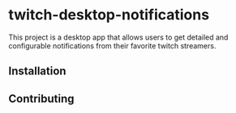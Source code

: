 # twitch-desktop-notifications

This project is a desktop app that allows users to get detailed and configurable notifications from their favorite twitch streamers.

## Installation

## Contributing
